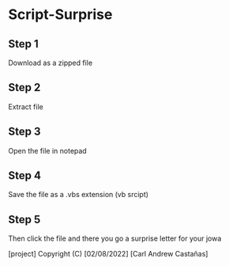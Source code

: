 # Script-Surprise

## Step 1

Download as a zipped file

## Step 2

Extract file

## Step 3

Open the file in notepad

## Step 4

Save the file as a .vbs extension (vb srcipt)

## Step 5

Then click the file and there you go a surprise letter for your jowa

[project]
Copyright (C) [02/08/2022] [Carl Andrew Castañas]

